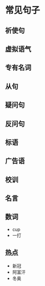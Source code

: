 # 常见句子

## 祈使句

## 虚拟语气

## 专有名词

## 从句

## 疑问句

## 反问句

## 标语

## 广告语

## 校训

## 名言

## 数词

-   cup
-   一打

## 热点

-   新冠
-   阿富汗
-   冬奥
